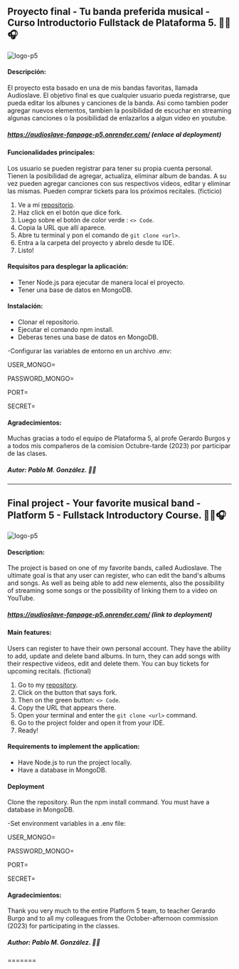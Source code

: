 ## Proyecto final - Tu banda preferida musical - Curso Introductorio Fullstack de Plataforma 5. 🎸🎶🎧
![logo-p5](https://i.imgur.com/zuBSE5n.jpg)

#### Descripción:
El proyecto esta basado en una de mis bandas favoritas, llamada Audioslave.
El objetivo final es que cualquier usuario pueda registrarse, que pueda editar los albunes y canciones de la banda. Asi como tambien poder agregar nuevos elementos, tambien la posibilidad de escuchar en streaming algunas canciones o la posibilidad de enlazarlos a algun video en youtube.

##### https://audioslave-fanpage-p5.onrender.com/ (enlace al deployment)

#### Funcionalidades principales:
Los usuario se pueden registrar para tener su propia cuenta personal.
Tienen la posibilidad de agregar, actualiza, eliminar album de bandas.
A su vez pueden agregar canciones con sus respectivos videos, editar y eliminar las mismas.
Pueden comprar tickets para los próximos recitales. (ficticio)

1. Ve a mi [repositorio](http://https://github.com/pmg369/plataforma-disco-music "repositorio").
2. Haz click en el botón que dice fork.
3. Luego sobre el botón de color verde : `<> Code`.
4. Copia la URL que allí aparece.
5. Abre tu terminal y pon el comando de  `git clone <url>`.
6. Entra a la carpeta del proyecto y abrelo desde tu IDE.
7. Listo!

#### Requisitos para desplegar la aplicación:
- Tener Node.js para ejecutar de manera local el proyecto.
- Tener una base de datos en MongoDB.


#### Instalación:
- Clonar el repositorio.
- Ejecutar el comando npm install.
- Deberas tenes una base de datos en MongoDB.

-Configurar las variables de entorno en un archivo .env:

USER_MONGO=

PASSWORD_MONGO=

PORT=

SECRET=

#### Agradecimientos:
Muchas gracias a todo el equipo de Plataforma 5, al profe Gerardo Burgos y a todos mis compañeros de la comision Octubre-tarde (2023) por participar de las clases.

##### Autor: Pablo M. González. 👩‍💻

------------

## Final project - Your favorite musical band - Platform 5 - Fullstack Introductory Course. 🎸🎶🎧
![logo-p5](https://i.imgur.com/zuBSE5n.jpg)

#### Description:
The project is based on one of my favorite bands, called Audioslave.
The ultimate goal is that any user can register, who can edit the band's albums and songs. As well as being able to add new elements, also the possibility of streaming some songs or the possibility of linking them to a video on YouTube.

##### https://audioslave-fanpage-p5.onrender.com/ (link to deployment)

#### Main features:
Users can register to have their own personal account.
They have the ability to add, update and delete band albums.
In turn, they can add songs with their respective videos, edit and delete them.
You can buy tickets for upcoming recitals. (fictional)

1. Go to my [repository](http://https://github.com/pmg369/plataforma-disco-music "repository").
2. Click on the button that says fork.
3. Then on the green button: `<> Code`.
4. Copy the URL that appears there.
5. Open your terminal and enter the `git clone <url>` command.
6. Go to the project folder and open it from your IDE.
7. Ready!

#### Requirements to implement the application:
- Have Node.js to run the project locally.
- Have a database in MongoDB.

#### Deployment

Clone the repository.
Run the npm install command.
You must have a database in MongoDB.

-Set environment variables in a .env file:

USER_MONGO=

PASSWORD_MONGO=

PORT=

SECRET=

#### Agradecimientos:
Thank you very much to the entire Platform 5 team, to teacher Gerardo Burgo and to all my colleagues from the October-afternoon commission (2023) for participating in the classes.

##### Author: Pablo M. González. 👩‍💻
=======
